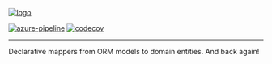 [![logo](https://raw.githubusercontent.com/dry-python/brand/master/logo/mappers.png)](https://github.com/dry-python/mappers)

[![azure-pipeline](https://dev.azure.com/dry-python/mappers/_apis/build/status/dry-python.mappers?branchName=master)](https://dev.azure.com/dry-python/mappers/_build/latest?definitionId=1&branchName=master)
[![codecov](https://codecov.io/gh/dry-python/mappers/branch/master/graph/badge.svg)](https://codecov.io/gh/dry-python/mappers)

---

Declarative mappers from ORM models to domain entities. And back again!
